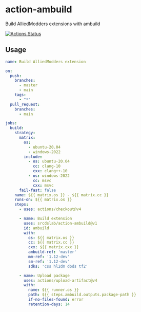 # action-ambuild

Build AlliedModders extensions with ambuild

[![Actions Status](https://github.com/srcdslab/action-ambuild/workflows/Release/badge.svg)](https://github.com/srcdslab/action-ambuild/actions)

## Usage

```yaml
name: Build AlliedModders extension

on:
  push:
    branches:
      - master
      - main
    tags:
      - "*"
  pull_request:
    branches:
      - main

jobs:
  build:
    strategy:
      matrix:
        os:
          - ubuntu-20.04
          - windows-2022
        include:
          - os: ubuntu-20.04
            cc: clang-10
            cxx: clang++-10
          - os: windows-2022
            cc: msvc
            cxx: msvc
      fail-fast: false
    name: ${{ matrix.os }} - ${{ matrix.cc }}
    runs-on: ${{ matrix.os }}
    steps:
      - uses: actions/checkout@v4

      - name: Build extension
        uses: srcdslab/action-ambuild@v1
        id: ambuild
        with:
          os: ${{ matrix.os }}
          cc: ${{ matrix.cc }}
          cxx: ${{ matrix.cxx }}
          ambuild-ref: 'master'
          mm-ref: '1.12-dev'
          sm-ref: '1.12-dev'
          sdks: 'css hl2dm dods tf2'

      - name: Upload package
        uses: actions/upload-artifact@v4
        with:
          name: ${{ runner.os }}
          path: ${{ steps.ambuild.outputs.package-path }}
          if-no-files-found: error
          retention-days: 14
```
